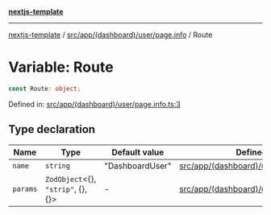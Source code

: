 [**nextjs-template**](../../../../../../README.md)

---

[nextjs-template](../../../../../../README.md) / [src/app/(dashboard)/user/page.info](../README.md) / Route

# Variable: Route

```ts
const Route: object;
```

Defined in: [src/app/(dashboard)/user/page.info.ts:3](<https://github.com/Its-Satyajit/nextjs-template/blob/a020f2e64682696d16eea8be5c54d400aa09764e/src/app/(dashboard)/user/page.info.ts#L3>)

## Type declaration

| Name                         | Type                                       | Default value   | Defined in                                                                                                                                                                          |
| ---------------------------- | ------------------------------------------ | --------------- | ----------------------------------------------------------------------------------------------------------------------------------------------------------------------------------- |
| <a id="name"></a> `name`     | `string`                                   | "DashboardUser" | [src/app/(dashboard)/user/page.info.ts:4](<https://github.com/Its-Satyajit/nextjs-template/blob/a020f2e64682696d16eea8be5c54d400aa09764e/src/app/(dashboard)/user/page.info.ts#L4>) |
| <a id="params"></a> `params` | `ZodObject`\<\{\}, `"strip"`, \{\}, \{\}\> | -               | [src/app/(dashboard)/user/page.info.ts:5](<https://github.com/Its-Satyajit/nextjs-template/blob/a020f2e64682696d16eea8be5c54d400aa09764e/src/app/(dashboard)/user/page.info.ts#L5>) |
